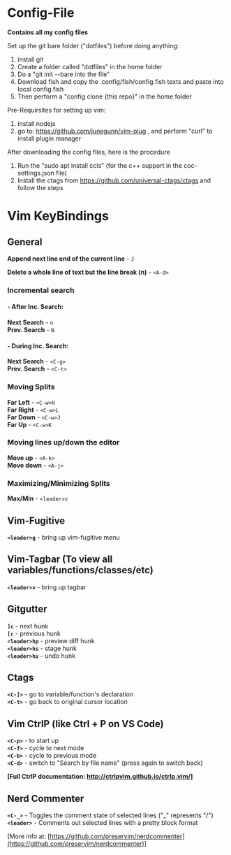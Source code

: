 # Config-File
**Contains all my config files** 

Set up the git bare folder ("dotfiles") before doing anything:
1. install git
2. Create a folder called "dotfiles" in the home folder
3. Do a "git init --bare into the file"
4. Download fish and copy the .config/fish/config.fish texts and paste into local config.fish
5. Then perform a "config clone {this repo}" in the home folder

Pre-Requirsites for setting up vim:
1. install nodejs
2. go to: https://github.com/junegunn/vim-plug , and perform "curl" to install plugin manager

After downloading the config files, here is the procedure

1. Run the "sudo apt install ccls" (for the c++ support in the coc-settings.json file)
2. Install the ctags from https://github.com/universal-ctags/ctags and follow the steps

# Vim KeyBindings 
## General
**Append next line end of the current line** - `J`   

**Delete a whole line of text but the line break (n)** - `<A-d>`

### Incremental search

#### - After Inc. Search:
**Next Search** - `n`  
**Prev. Search** - `N`
#### - During Inc. Search:
**Next Search** - `<C-g>`  
**Prev. Search** - `<C-t>` 


### Moving Splits
**Far Left** - `<C-w>H`  
**Far Right** - `<C-w>L`  
**Far Down** - `<C-w>J`  
**Far Up** - `<C-w>K`    

### Moving lines up/down the editor

**Move up** - `<A-k>`  
**Move down** - `<A-j>`

### Maximizing/Minimizing Splits

**Max/Min** - `<leader>z`
## Vim-Fugitive
**`<leader>g`** - bring up vim-fugitive menu

## Vim-Tagbar (To view all variables/functions/classes/etc)
**`<leader>v`** - bring up tagbar 
## Gitgutter
**`]c`** - next hunk  
**`[c`** - previous hunk  
**`<leader>hp`** - preview diff hunk  
**`<leader>hs`** - stage hunk  
**`<leader>hu`** - undo hunk
## Ctags
**`<C-]>`** - go to variable/function's declaration  
**`<C-t>`** - go back to original cursor location

## Vim CtrlP (like Ctrl + P on VS Code)
**`<C-p>`** - to start up  
**`<C-f>`** - cycle to next mode  
**`<C-b>`** - cycle to previous mode  
**`<C-d>`** - switch to "Search by file name" (press again to switch back)

**[Full CtrlP documentation: http://ctrlpvim.github.io/ctrlp.vim/]**

## Nerd Commenter
**`<C-_>`** - Toggles the comment state of selected lines ("_" represents "/")  
**`<leader>`** - Comments out selected lines with a pretty block format  

[More info at: [https://github.com/preservim/nerdcommenter](https://github.com/preservim/nerdcommenter)]
